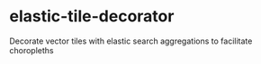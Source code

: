 # elastic-tile-decorator
Decorate vector tiles with elastic search aggregations to facilitate choropleths
